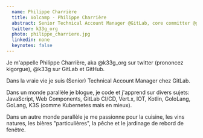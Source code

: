 ```yaml
---
  name: Philippe Charrière
  title: Volcamp - Philippe Charrière
  abstract: Senior Technical Account Manager @GitLab, core committer @golo_lang, raising @BotsGarden
  twitter: k33g_org
  photo: philippe_charriere.jpg
  linkedin: none
  keynotes: false
---
```

Je m'appelle Philippe Charrière, aka @k33g_org sur twitter (prononcez kigorgue), @k33g sur GitLab et GitHub.

Dans la vraie vie je suis (Senior) Technical Account Manager chez GitLab.

Dans un monde parallèle je blogue, je code et j'apprend sur divers sujets: JavaScript, Web Components, GitLab CI/CD, Vert.x, IOT, Kotlin, GoloLang, GoLang, K3S (comme Kubernetes mais en mieux).

Dans un autre monde parallèle je me passionne pour la cuisine, les vins natures, les bières "particulières", la pêche et le jardinage de rebord de fenêtre.